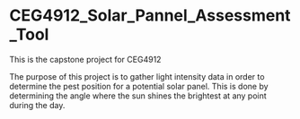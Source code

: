 # CEG4912_Solar_Pannel_Assessment_Tool
This is the capstone project for CEG4912

The purpose of this project is to gather light intensity data in order to determine the pest position for a potential solar panel. This is done by determining the angle where the sun shines the brightest at any point during the day. 
